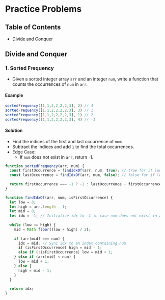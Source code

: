 # Practice Problems

## Table of Contents
- [Divide and Conquer](#divide-and-conquer)

## Divide and Conquer
### 1. Sorted Frequency
- Given a sorted integer array `arr` and an integer `num`, write a function that counts the occurrences of `num` in `arr`.
#### Example
```js
sortedFrequency([1,1,2,2,2,2,3], 2) // 4
sortedFrequency([1,1,2,2,2,2,3], 3) // 1
sortedFrequency([1,1,2,2,2,2,3], 1) // 2
sortedFrequency([1,1,2,2,2,2,3], 4) // -1
```
#### Solution
- Find the indices of the first and last occurrence of `num`.
- Subtract the indices and add `1` to find the total occurrences.
- Edge Case:
  - If `num` does not exist in `arr`, return -1.
```js
function sortedFrequency(arr, num) {
  const firstOccurrence = findIdxOf(arr, num, true); // true for if looking for first occurring number.
  const lastOccurrence = findIdxOf(arr, num, false); // false for if looking for last occurring number.
  
  return firstOccurrence === -1 ? -1 : lastOccurrence - firstOccurrence + 1;
}

function findIdxOf(arr, num, isFirstOccurrence) {
  let low = 0;
  let high = arr.length - 1;
  let mid = 0;
  let idx = -1; // Initialize idx to -1 in case num does not exist in arr.
  
  while (low <= high) {
    mid = Math.floor((low + high) / 2);
    
    if (arr[mid] === num) {
      idx = mid; // Sync idx to an index containing num.
      if (isFirstOccurrence) high = mid - 1;
      else if (!isFirstOccurrence) low = mid + 1;
    } else if (arr[mid] < num) {
      low = mid + 1;
    } else {
      high = mid - 1;
    }
  }
  
  return idx;
}
```


